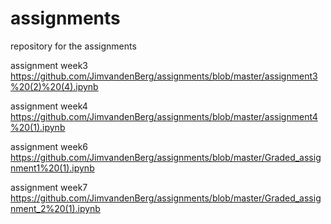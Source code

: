 # assignments
repository for the assignments

assignment week3 https://github.com/JimvandenBerg/assignments/blob/master/assignment3%20(2)%20(4).ipynb

assignment week4 https://github.com/JimvandenBerg/assignments/blob/master/assignment4%20(1).ipynb

assignment week6 https://github.com/JimvandenBerg/assignments/blob/master/Graded_assignment1%20(1).ipynb

assignment week7 https://github.com/JimvandenBerg/assignments/blob/master/Graded_assignment_2%20(1).ipynb
